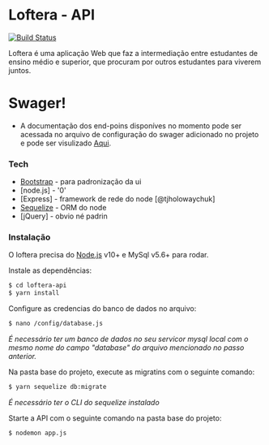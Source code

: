 # Loftera - API

[![Build Status](https://travis-ci.org/joemccann/dillinger.svg?branch=master)](https://travis-ci.org/joemccann/dillinger)

Loftera é uma aplicação Web que faz a intermediação entre estudantes de ensino médio e superior, que procuram por outros estudantes para viverem juntos.

# Swager!

  - A documentação dos end-poins disponíves no momento pode ser acessada no arquivo de configuração do swager adicionado no projeto e pode ser visulizado [Aqui](https://editor.swagger.io/).

### Tech

* [Bootstrap](https://getbootstrap.com/) - para padronização da ui
* [node.js] - '0'
* [Express] - framework de rede do node [@tjholowaychuk]
* [Sequelize](https://getbootstrap.com/) - ORM do node
* [jQuery] - obvio né padrin

### Instalação

O loftera precisa do [Node.js](https://nodejs.org/) v10+ e MySql v5.6+ para rodar.

Instale as dependências:

```sh
$ cd loftera-api
$ yarn install
```

Configure as credencias do banco de dados no arquivo:

```sh
$ nano /config/database.js
```

*É necessário ter um banco de dados no seu servicor mysql local com o mesmo nome do campo "database" do arquivo mencionado no passo anterior.*

Na pasta base do projeto, execute as migratins com o seguinte comando:

```sh
$ yarn sequelize db:migrate
```
*É necessário ter o CLI do sequelize instalado*

Starte a API com o seguinte comando na pasta base do projeto:

```sh
$ nodemon app.js
```